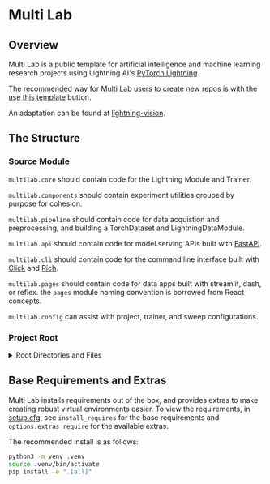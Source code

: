 # Multi Lab

## Overview

Multi Lab is a public template for artificial intelligence and machine learning research projects using Lightning AI's [PyTorch Lightning](https://lightning.ai/docs/pytorch/stable/).

The recommended way for Multi Lab users to create new repos is with the [use this template](https://docs.github.com/en/repositories/creating-and-managing-repositories/creating-a-repository-from-a-template) button.

An adaptation can be found at [lightning-vision](https://github.com/JustinGoheen/multilab-vision).

## The Structure

### Source Module

`multilab.core` should contain code for the Lightning Module and Trainer.

`multilab.components` should contain experiment utilities grouped by purpose for cohesion.

`multilab.pipeline` should contain code for data acquistion and preprocessing, and building a TorchDataset and LightningDataModule.

`multilab.api` should contain code for model serving APIs built with [FastAPI](https://fastapi.tiangolo.com/project-generation/#machine-learning-models-with-spacy-and-fastapi).

`multilab.cli` should contain code for the command line interface built with [Click](https://click.palletsprojects.com/en/8.1.x/) and [Rich](https://rich.readthedocs.io/en/stable/).

`multilab.pages` should contain code for data apps built with streamlit, dash, or reflex. the `pages` module naming convention is borrowed from React concepts.

`multilab.config` can assist with project, trainer, and sweep configurations.

### Project Root

<details>
    <summary>Root Directories and Files</summary>
    <br>

`app.py` is the Lightning App.

`assets` directory contains CSS and images for pages.

`data` directory should be used to cache the TorchDataset and training splits locally if the size of the dataset allows for local storage. additionally, this directory should be used to cache predictions during HPO sweeps.

`docs` directory should be used to store technical documentation.

`logs` directory will store logs generated from experiment managers and profilers.

`models` directory will store training checkpoints and the pre-trained production model.

`notebooks` directory can be used to present exploratory data analysis, explain math concepts, and create a presentation notebook to accompany a conference style paper.

`requirements` directory should mirror base requirements and extras found in setup.cfg. the requirements directory and _requirements.txt_ at root are required by the basic CircleCI GitHub Action.

`tests` module contains unit and integration tests targeted by pytest.

`setup.py` `setup.cfg` `pyproject.toml` and `MANIFEST.ini` assist with packaging the Python project.

`.pre-commit-config.yaml` is required by pre-commit to install its git-hooks.

</details>

## Base Requirements and Extras

Multi Lab installs requirements out of the box, and provides extras to make creating robust virtual environments easier. To view the requirements, in [setup.cfg](setup.cfg), see `install_requires` for the base requirements and `options.extras_require` for the available extras.

The recommended install is as follows:

```sh
python3 -m venv .venv
source .venv/bin/activate
pip install -e ".[all]"
```

